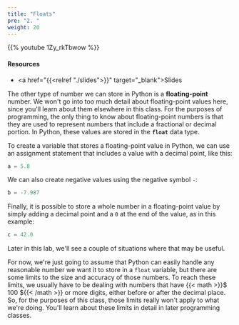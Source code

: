```yaml
---
title: "Floats"
pre: "2. "
weight: 20
---
```


{{% youtube 1Zy_rkTbwow %}}

#### Resources

* <a href="{{<relref "./slides">}}" target="_blank">Slides</a>

The other type of number we can store in Python is a **floating-point** number. We won't go into too much detail about floating-point values here, since you'll learn about them elsewhere in this class. For the purposes of programming, the only thing to know about floating-point numbers is that they are used to represent numbers that include a fractional or decimal portion. In Python, these values are stored in the **`float`** data type. 

To create a variable that stores a floating-point value in Python, we can use an assignment statement that includes a value with a decimal point, like this:

```python
a = 5.8
```

We can also create negative values using the negative symbol `-`:

```python
b = -7.987
```

Finally, it is possible to store a whole number in a floating-point value by simply adding a decimal point and a `0` at the end of the value, as in this example:

```python
c = 42.0
```

Later in this lab, we'll see a couple of situations where that may be useful.

For now, we're just going to assume that Python can easily handle any reasonable number we want it to store in a `float` variable, but there are some limits to the size and accuracy of those numbers. To reach these limits, we usually have to be dealing with numbers that have {{< math >}}$ 100 ${{< /math >}} or more digits, either before or after the decimal place. So, for the purposes of this class, those limits really won't apply to what we're doing. You'll learn about these limits in detail in later programming classes.
